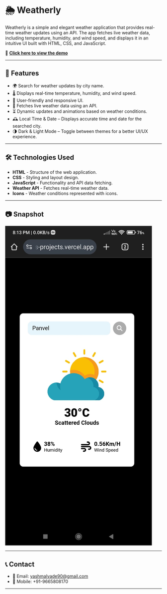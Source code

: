 # 🌦️ Weatherly

Weatherly is a simple and elegant weather application that provides real-time weather updates using an API. The app fetches live weather data, including temperature, humidity, and wind speed, and displays it in an intuitive UI built with HTML, CSS, and JavaScript.

🔗 [**Click here to view the demo**](https://weatherly-eiueltma8-yash-malvades-projects.vercel.app/)


---

## 📌 Features
- 🌍 Search for weather updates by city name.
- 🌡️ Displays real-time temperature, humidity, and wind speed.
- 🎨 User-friendly and responsive UI.
- 📡 Fetches live weather data using an API.
- ⏳ Dynamic updates and animations based on weather conditions.
- 🕰️ Local Time & Date – Displays accurate time and date for the searched city.
- 🌗 Dark & Light Mode – Toggle between themes for a better UI/UX experience.

---

## 🛠️ Technologies Used
- **HTML** - Structure of the web application.
- **CSS** - Styling and layout design.
- **JavaScript** - Functionality and API data fetching.
- **Weather API** - Fetches real-time weather data.
- **Icons** - Weather conditions represented with icons.

---

## 📷 Snapshot
![Weatherly Screenshot](https://github.com/yashmalavade2002/Weatherly/blob/b82b03687a44fb3962a54c3bc3db9688e0fcc339/Snapshot.jpg)

---

## 📞 Contact
- 📧 Email: yashmalvade90@gmail.com  
- 📱 Mobile: +91-9665808170

---
